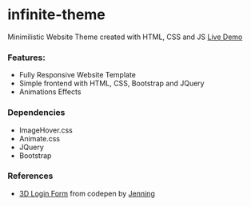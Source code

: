 # infinite-theme
Minimilistic Website Theme created with HTML, CSS and JS
[Live Demo]("https://tarun-bisht.github.io/infinite-theme/")

### Features:
- Fully Responsive Website Template
- Simple frontend with HTML, CSS, Bootstrap and JQuery
- Animations Effects

### Dependencies
- ImageHover.css
- Animate.css
- JQuery
- Bootstrap

### References
- [3D Login Form](https://codepen.io/jenning/pen/RVRYeb) from codepen by [Jenning](https://codepen.io/jenning)
